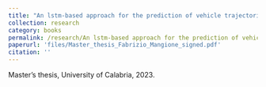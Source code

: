 ```yaml
---
title: "An lstm-based approach for the prediction of vehicle trajectories in the smart city environment"
collection: research
category: books
permalink: /research/An lstm-based approach for the prediction of vehicle trajectories in the smart city environment
paperurl: 'files/Master_thesis_Fabrizio_Mangione_signed.pdf'
citation: ''
---
```

<div style="text-align: justify;">
Master’s thesis, University of Calabria, 2023.
</div>